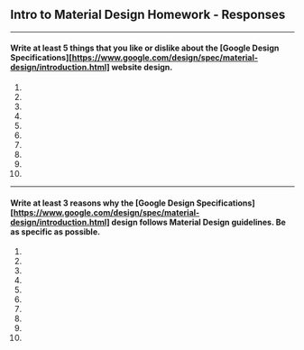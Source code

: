 ## Intro to Material Design Homework - Responses

---

#### Write at least 5 things that you like or dislike about the [Google Design Specifications][https://www.google.com/design/spec/material-design/introduction.html] website design.

1.
2.
3.
4.
5.
6.
7.
8.
9.
10.

---

#### Write at least 3 reasons why the [Google Design Specifications][https://www.google.com/design/spec/material-design/introduction.html] design follows Material Design guidelines. Be as specific as possible.

1.
2.
3.
4.
5.
6.
7.
8.
9.
10. 
